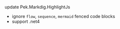 update Pek.Markdig.HighlightJs 

- ignore `flow`, `sequence`, `mermaid` fenced code blocks
- support .net4
